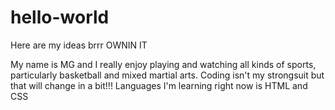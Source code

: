 # hello-world
Here are my ideas brrr OWNIN IT

My name is MG and I really enjoy playing and watching all kinds of sports, particularly basketball and mixed martial arts.
Coding isn't my strongsuit but that will change in a bit!!! 
Languages I'm learning right now is HTML and CSS

